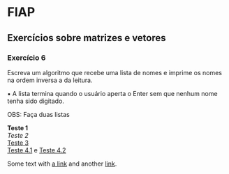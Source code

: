 # FIAP
## Exercícios sobre matrizes e vetores
### Exercício 6

Escreva um algoritmo que recebe uma lista de nomes e imprime os nomes na ordem inversa a da
leitura.

▪ A lista termina quando o usuário aperta o Enter sem que nenhum nome tenha sido digitado. 

OBS: Faça duas listas

**Teste 1**   
*Teste 2*  
[Teste 3](https://wordpress.com/support/markdown-quick-reference/)  
[Teste 4.1][1] e [Teste 4.2][2]

[1]: https://wordpress.com/support/markdown-quick-reference/ "Title"
[2]: https://octave-online.net/ "Title"

Some text with [a link][1] and another [link][2].

[1]: https://example.com/ "Title"
[2]: https://example.org/ "Title"

